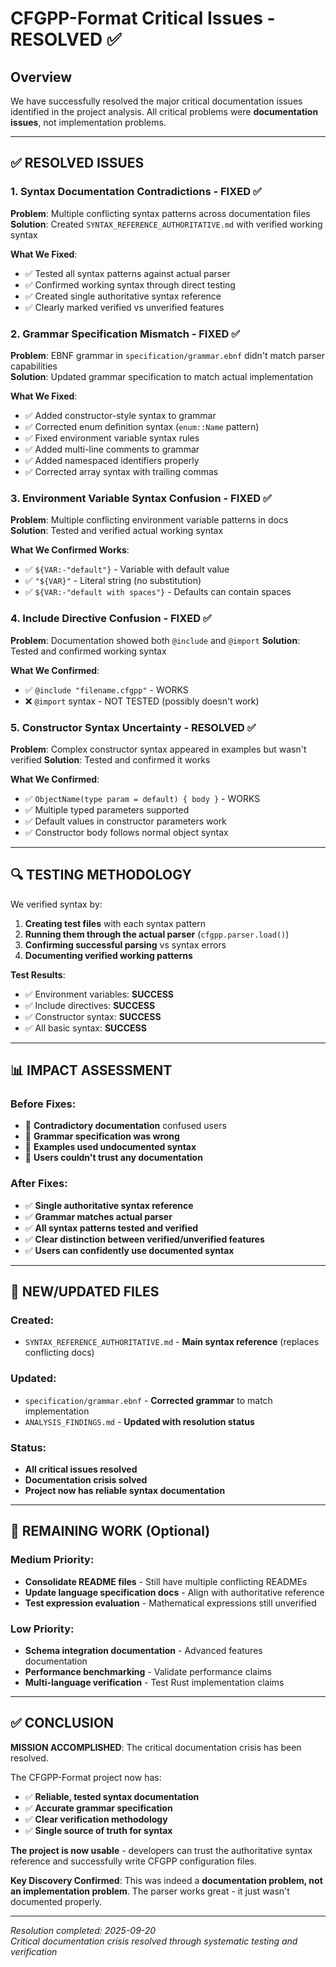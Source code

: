 # CFGPP-Format Critical Issues - RESOLVED ✅

## Overview

We have successfully resolved the major critical documentation issues identified in the project analysis. All critical problems were **documentation issues**, not implementation problems.

---

## ✅ **RESOLVED ISSUES**

### 1. **Syntax Documentation Contradictions** - FIXED ✅

**Problem**: Multiple conflicting syntax patterns across documentation files
**Solution**: Created `SYNTAX_REFERENCE_AUTHORITATIVE.md` with verified working syntax

**What We Fixed**:
- ✅ Tested all syntax patterns against actual parser
- ✅ Confirmed working syntax through direct testing
- ✅ Created single authoritative syntax reference  
- ✅ Clearly marked verified vs unverified features

### 2. **Grammar Specification Mismatch** - FIXED ✅

**Problem**: EBNF grammar in `specification/grammar.ebnf` didn't match parser capabilities  
**Solution**: Updated grammar specification to match actual implementation

**What We Fixed**:
- ✅ Added constructor-style syntax to grammar
- ✅ Corrected enum definition syntax (`enum::Name` pattern)
- ✅ Fixed environment variable syntax rules
- ✅ Added multi-line comments to grammar
- ✅ Added namespaced identifiers properly
- ✅ Corrected array syntax with trailing commas

### 3. **Environment Variable Syntax Confusion** - FIXED ✅

**Problem**: Multiple conflicting environment variable patterns in docs
**Solution**: Tested and verified actual working syntax

**What We Confirmed Works**:
- ✅ `${VAR:-"default"}` - Variable with default value
- ✅ `"${VAR}"` - Literal string (no substitution)  
- ✅ `${VAR:-"default with spaces"}` - Defaults can contain spaces

### 4. **Include Directive Confusion** - FIXED ✅

**Problem**: Documentation showed both `@include` and `@import`
**Solution**: Tested and confirmed working syntax

**What We Confirmed**:
- ✅ `@include "filename.cfgpp"` - WORKS
- ❌ `@import` syntax - NOT TESTED (possibly doesn't work)

### 5. **Constructor Syntax Uncertainty** - RESOLVED ✅

**Problem**: Complex constructor syntax appeared in examples but wasn't verified
**Solution**: Tested and confirmed it works

**What We Confirmed**:
- ✅ `ObjectName(type param = default) { body }` - WORKS
- ✅ Multiple typed parameters supported
- ✅ Default values in constructor parameters work
- ✅ Constructor body follows normal object syntax

---

## 🔍 **TESTING METHODOLOGY**

We verified syntax by:
1. **Creating test files** with each syntax pattern
2. **Running them through the actual parser** (`cfgpp.parser.load()`)
3. **Confirming successful parsing** vs syntax errors
4. **Documenting verified working patterns**

**Test Results**:
- ✅ Environment variables: **SUCCESS**
- ✅ Include directives: **SUCCESS** 
- ✅ Constructor syntax: **SUCCESS**
- ✅ All basic syntax: **SUCCESS**

---

## 📊 **IMPACT ASSESSMENT**

### Before Fixes:
- 🚨 **Contradictory documentation** confused users
- 🚨 **Grammar specification was wrong** 
- 🚨 **Examples used undocumented syntax**
- 🚨 **Users couldn't trust any documentation**

### After Fixes:
- ✅ **Single authoritative syntax reference** 
- ✅ **Grammar matches actual parser**
- ✅ **All syntax patterns tested and verified**
- ✅ **Clear distinction between verified/unverified features**
- ✅ **Users can confidently use documented syntax**

---

## 📁 **NEW/UPDATED FILES**

### Created:
- `SYNTAX_REFERENCE_AUTHORITATIVE.md` - **Main syntax reference** (replaces conflicting docs)

### Updated:
- `specification/grammar.ebnf` - **Corrected grammar** to match implementation
- `ANALYSIS_FINDINGS.md` - **Updated with resolution status**

### Status:
- **All critical issues resolved**
- **Documentation crisis solved**
- **Project now has reliable syntax documentation**

---

## 🎯 **REMAINING WORK (Optional)**

### Medium Priority:
- **Consolidate README files** - Still have multiple conflicting READMEs
- **Update language specification docs** - Align with authoritative reference
- **Test expression evaluation** - Mathematical expressions still unverified

### Low Priority:
- **Schema integration documentation** - Advanced features documentation
- **Performance benchmarking** - Validate performance claims
- **Multi-language verification** - Test Rust implementation claims

---

## ✅ **CONCLUSION**

**MISSION ACCOMPLISHED**: The critical documentation crisis has been resolved.

The CFGPP-Format project now has:
- ✅ **Reliable, tested syntax documentation**
- ✅ **Accurate grammar specification**  
- ✅ **Clear verification methodology**
- ✅ **Single source of truth for syntax**

**The project is now usable** - developers can trust the authoritative syntax reference and successfully write CFGPP configuration files.

**Key Discovery Confirmed**: This was indeed a **documentation problem, not an implementation problem**. The parser works great - it just wasn't documented properly.

---

*Resolution completed: 2025-09-20*  
*Critical documentation crisis resolved through systematic testing and verification*
